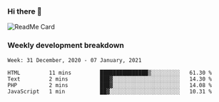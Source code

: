 ### Hi there 👋

<!--
**itzcy/itzcy** is a ✨ _special_ ✨ repository because its `README.md` (this file) appears on your GitHub profile.

Here are some ideas to get you started:

- 🔭 I’m currently working on ...
- 🌱 I’m currently learning ...
- 👯 I’m looking to collaborate on ...
- 🤔 I’m looking for help with ...
- 💬 Ask me about ...
- 📫 How to reach me: ...
- 😄 Pronouns: ...
- ⚡ Fun fact: ...
-->
![ReadMe Card](https://github-readme-stats.vercel.app/api?username=itzcy&show_icons=true&title_color=2d3198&icon_color=797cb8&text_color=24292e&bg_color=f6f8fa)

### Weekly development breakdown
<!--START_SECTION:waka-->
```text
Week: 31 December, 2020 - 07 January, 2021

HTML         11 mins         ███████████████▒░░░░░░░░░   61.30 % 
Text         2 mins          ███▓░░░░░░░░░░░░░░░░░░░░░   14.30 % 
PHP          2 mins          ███▓░░░░░░░░░░░░░░░░░░░░░   14.08 % 
JavaScript   1 min           ██▓░░░░░░░░░░░░░░░░░░░░░░   10.31 % 
```
<!--END_SECTION:waka-->
